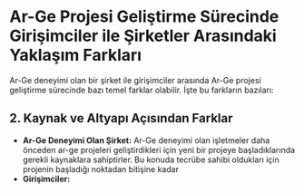 # Ar-Ge Projesi Geliştirme Sürecinde Girişimciler ile Şirketler Arasındaki Yaklaşım Farkları

Ar-Ge deneyimi olan bir şirket ile girişimciler arasında Ar-Ge projesi geliştirme sürecinde bazı temel farklar olabilir. İşte bu farkların bazıları:

## 2. Kaynak ve Altyapı Açısından Farklar
- **Ar-Ge Deneyimi Olan Şirket:** Ar-Ge deneyimi olan işletmeler daha önceden ar-ge projeleri geliştirdikleri için yeni bir projeye başladıklarında gerekli kaynaklara sahiptirler. Bu konuda tecrübe sahibi oldukları için projenin başladığı noktadan bitişine kadar 
- **Girişimciler:**
